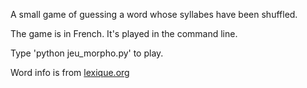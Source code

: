 A small game of guessing a word whose syllabes have been shuffled.

The game is in French. It's played in the command line.

Type 'python jeu_morpho.py' to play.

Word info is from [lexique.org](lexique.org)
